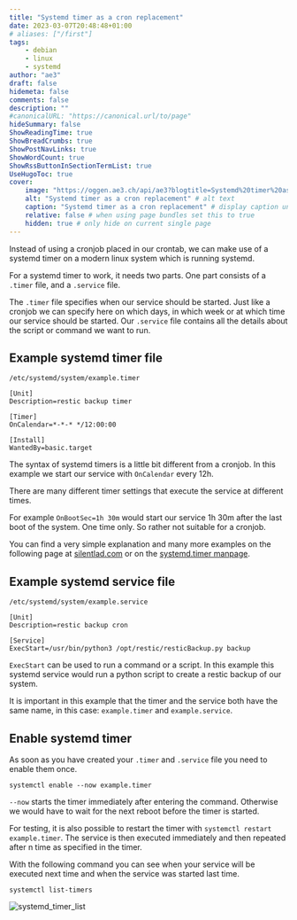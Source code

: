 ```yaml
---
title: "Systemd timer as a cron replacement"
date: 2023-03-07T20:48:48+01:00
# aliases: ["/first"]
tags:
    - debian
    - linux
    - systemd
author: "ae3"
draft: false
hidemeta: false
comments: false
description: ""
#canonicalURL: "https://canonical.url/to/page"
hideSummary: false
ShowReadingTime: true
ShowBreadCrumbs: true
ShowPostNavLinks: true
ShowWordCount: true
ShowRssButtonInSectionTermList: true
UseHugoToc: true
cover:
    image: "https://oggen.ae3.ch/api/ae3?blogtitle=Systemd%20timer%20as%20a%20cron%20replacement" # image path/url
    alt: "Systemd timer as a cron replacement" # alt text
    caption: "Systemd timer as a cron replacement" # display caption under cover
    relative: false # when using page bundles set this to true
    hidden: true # only hide on current single page
---
```

Instead of using a cronjob placed in our crontab, we can make use of a systemd timer on a modern linux system which is running systemd. 

For a systemd timer to work, it needs two parts. 
One part consists of a `.timer` file, and a `.service` file. 

The `.timer` file specifies when our service should be started. Just like a cronjob we can specify here on which days, in which week or at which time our service should be started. 
Our `.service` file contains all the details about the script or command we want to run. 

## Example systemd timer file

`/etc/systemd/system/example.timer`

```
[Unit]
Description=restic backup timer

[Timer]
OnCalendar=*-*-* */12:00:00

[Install]
WantedBy=basic.target
```

The syntax of systemd timers is a little bit different from a cronjob. In this example we start our service with `OnCalendar` every 12h. 

There are many different timer settings that execute the service at different times. 

For example `OnBootSec=1h 30m` would start our service 1h 30m after the last boot of the system. One time only. So rather not suitable for a cronjob. 

You can find a very simple explanation and many more examples on the following page at [silentlad.com](https://silentlad.com/systemd-timers-oncalendar-(cron)-format-explained) or on the [systemd.timer manpage](https://manpages.debian.org/testing/systemd/systemd.timer.5.en.html).

## Example systemd service file

`/etc/systemd/system/example.service`

```
[Unit]
Description=restic backup cron

[Service]
ExecStart=/usr/bin/python3 /opt/restic/resticBackup.py backup
```

`ExecStart` can be used to run a command or a script. 
In this example this systemd service would run a python script to create a restic backup of our system.

It is important in this example that the timer and the service both have the same name, in this case: `example.timer` and `example.service`. 

## Enable systemd timer

As soon as you have created your `.timer` and `.service` file you need to enable them once. 

`systemctl enable --now example.timer`

`--now` starts the timer immediately after entering the command. 
Otherwise we would have to wait for the next reboot before the timer is started. 

For testing, it is also possible to restart the timer with `systemctl restart example.timer`. The service is then executed immediately and then repeated after n time as specified in the timer.

With the following command you can see when your service will be executed next time and when the service was started last time. 

`systemctl list-timers`

![systemd_timer_list](/images/systemd_timer_list.png "systemd_timer_list")